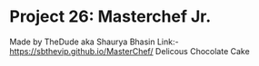 # Project 26: Masterchef Jr.


Made by TheDude aka Shaurya Bhasin
Link:-  https://sbthevip.github.io/MasterChef/
Delicous Chocolate Cake
